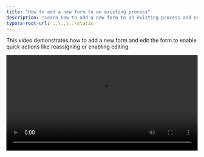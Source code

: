 ```yaml
---
title: "How to add a new form to an existing process"
description: "Learn how to add a new form to an existing process and enable quick actions"
typora-root-url: ..\..\..\static
---
```


This video demonstrates how to add a new form and edit the form to enable quick actions like reassigning or enabling editing.

<video width="100%" style="width:100%" controls>
    <source src="/videos/addform.mp4">
    Your browser does not support the video tag.
    </source>
</video>






